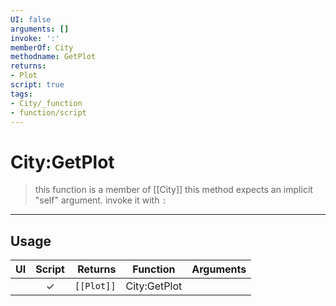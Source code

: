 ```yaml
---
UI: false
arguments: []
invoke: ':'
memberOf: City
methodname: GetPlot
returns:
- Plot
script: true
tags:
- City/_function
- function/script
---
```

# City:GetPlot
> this function is a member of [[City]]
> this method expects an implicit "self" argument. invoke it with `:`
-----
## Usage
|  UI | Script | Returns | Function | Arguments |
|:---:|:------:|-------:|:--------:|:---------|
| |✓|<code>[[Plot]]<code/>|City:GetPlot||
